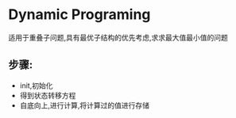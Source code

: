 # Dynamic Programing
适用于重叠子问题,具有最优子结构的优先考虑,求求最大值最小值的问题
## 步骤:
* init,初始化
* 得到状态转移方程
* 自底向上,进行计算,将计算过的值进行存储
